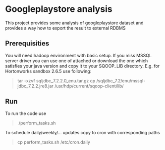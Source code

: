 # Googleplaystore analysis
This project provides some analysis of googleplaystore dataset and provides a way how to export the result to external RDBMS

## Prerequisities
You will need hadoop environment with basic setup.
If you miss MSSQL server driver you can use one of attached or download the one which satisfies your java version
and copy it to your SQOOP_LIB directory.
E.g. for Hortonworks sandbox 2.6.5 use following:
> tar -xzvf sqljdbc_7.2.2.0_enu.tar.gz
> cp /sqljdbc_7.2/enu/mssql-jdbc_7.2.2.jre8.jar /usr/hdp/current/sqoop-client/lib/

## Run
To run the code use 
> ./perform_tasks.sh 

To schedule daily/weekly/... updates copy to cron with corresponding paths
> cp perform_tasks.sh /etc/cron.daily

